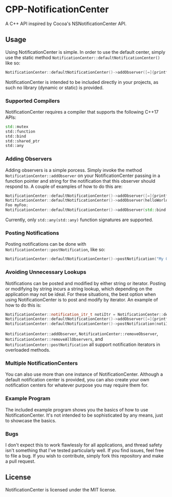 # CPP-NotificationCenter

A C++ API inspired by Cocoa's NSNotificationCenter API.

## Usage

Using NotificationCenter is simple. In order to use the default center, simply use the static
method `NotificationCenter::defaultNotificationCenter()` like so:

```C++
NotificationCenter::defaultNotificationCenter()->addObserver([=]{printf("Hello world!\n");}, "My Observer");
```

NotificationCenter is intended to be included directly in your projects, as such no library (dynamic or static) is
provided.

### Supported Compilers

NotificationCenter requires a compiler that supports the following C++17 APIs:

```C++
std::mutex
std::function
std::bind
std::shared_ptr
std::any
```

### Adding Observers

Adding observers is a simple porcess. Simply invoke the method `NotificationCenter::addObserver` on your
NotificationCenter passing in a function pointer and string for the notification that this observer should respond to. A
couple of examples of how to do this are:

```C++
NotificationCenter::defaultNotificationCenter()->addObserver([=]{printf("Hello world!\n");}, "My Observer");
NotificationCenter::defaultNotificationCenter()->addObserver(helloWorldFunc, "My Observer");
Foo myFoo;
NotificationCenter::defaultNotificationCenter()->addObserver(std::bind(&Foo::func, myFoo), "My Observer");
```

Currently, only `std::any(std::any)` function signatures are supported.

### Posting Notifications

Posting notifications can be done with `NotificationCenter::postNotification`, like so:

```C++
NotificationCenter::defaultNotificationCenter()->postNotification("My Observer");
```

### Avoiding Unnecessary Lookups

Notifications can be posted and modified by either string or iterator. Posting or modifying by string incurs a string
lookup, which depending on the application may not be ideal. For these situations, the best option when using
NotificationCenter is to post and modify by iterator. An example of how to do this is:

```C++
NotificationCenter::notification_itr_t notiItr = NotificationCenter::defaultNotificationCenter()->getNotificationIterator("My Observer");
NotificationCenter::defaultNotificationCenter()->addObserver([=]{printf("I'm being posted by an iterator!\n");}, notiItr);
NotificationCenter::defaultNotificationCenter()->postNotification(notiItr);
```

`NotificationCenter::addObserver`, `NotificationCenter::removeObserver`, `NotificationCenter::removeAllObservers`,
and `NotificationCenter::postNotification` all support notification iterators in overloaded methods.

### Multiple NotificationCenters

You can also use more than one instance of NotificationCenter. Although a default notification center is provided, you
can also create your own notification centers for whatever purpose you may require them for.

### Example Program

The included example program shows you the basics of how to use NotificationCenter. It's not intended to be
sophisticated by any means, just to showcase the basics.

### Bugs

I don't expect this to work flawlessly for all applications, and thread safety isn't something that I've tested
particularly well. If you find issues, feel free to file a bug. If you wish to contribute, simply fork this repository
and make a pull request.

## License

NotificationCenter is licensed under the MIT license.
